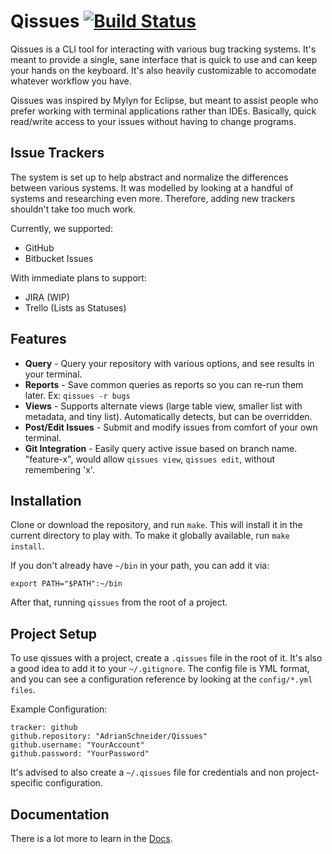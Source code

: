 # Qissues [![Build Status](https://travis-ci.org/AdrianSchneider/Qissues.png?branch=master)](https://travis-ci.org/AdrianSchneider/Qissues)
Qissues is a CLI tool for interacting with various bug tracking systems. It's meant to provide a single, sane interface that is quick to use and can keep your hands on the keyboard. It's also heavily customizable to accomodate whatever workflow you have.

Qissues was inspired by Mylyn for Eclipse, but meant to assist people who prefer working with terminal applications rather than IDEs. Basically, quick read/write access to your issues without having to change programs.

## Issue Trackers
The system is set up to help abstract and normalize the differences between various systems. It was modelled by looking at a handful of systems and researching even more. Therefore, adding new trackers shouldn't take too much work.

Currently, we supported:

- GitHub
- Bitbucket Issues

With immediate plans to support:

- JIRA (WIP)
- Trello (Lists as Statuses)

## Features

- **Query** - Query your repository with various options, and see results in your terminal.
- **Reports** - Save common queries as reports so you can re-run them later. Ex: `qissues -r bugs`
- **Views** - Supports alternate views (large table view, smaller list with metadata, and tiny list). Automatically detects, but can be overridden.
- **Post/Edit Issues** - Submit and modify issues from comfort of your own terminal.
- **Git Integration** - Easily query active issue based on branch name. "feature-x", would allow `qissues view`, `qissues edit`, without remembering 'x'.

## Installation

Clone or download the repository, and run `make`. This will install it in the current directory to play with. To make it globally available, run `make install`.

If you don't already have `~/bin` in your path, you can add it via:

    export PATH="$PATH":~/bin

After that, running `qissues` from the root of a project.

## Project Setup

To use qissues with a project, create a `.qissues` file in the root of it. It's also a good idea to add it to your `~/.gitignore`. The config file is YML format, and you can see a configuration reference by looking at the `config/*.yml files`.

Example Configuration:

    tracker: github
    github.repository: "AdrianSchneider/Qissues"
    github.username: "YourAccount"
    github.password: "YourPassword"

It's advised to also create a `~/.qissues` file for credentials and non project-specific configuration.

## Documentation
There is a lot more to learn in the [Docs](doc/).
